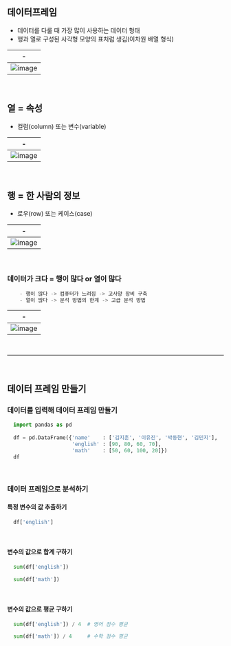 데이터프레임
---
- 데이터를 다룰 때 가장 많이 사용하는 데이터 형태
- 행과 열로 구성된 사각형 모양의 표처럼 생김(이차원 배열 형식)

|-|
|-|
|![image](https://github.com/user-attachments/assets/22aa2b55-5284-4b61-ae66-0f97744dd799)|

<br>

열 = 속성
---
- 컬럼(column) 또는 변수(variable)
  
|-|
|-|
|![image](https://github.com/user-attachments/assets/683ca9d7-9738-418d-996d-88e0b28375e8)|

<br>

행 = 한 사람의 정보
---
- 로우(row) 또는 케이스(case)
  
|-|
|-|
|![image](https://github.com/user-attachments/assets/d6fa03b5-a6bf-4d5e-8a4d-f374313905fb)|

<br>


###  데이터가 크다 = 행이 많다 or 열이 많다
```Python
    - 행이 많다 -> 컴퓨터가 느려짐 -> 고사양 장비 구축
    - 열이 많다 -> 분석 방법의 한계 -> 고급 분석 방법
```

|-|
|-|
|![image](https://github.com/user-attachments/assets/496d4812-53a9-46b8-9056-42d3079b9aa2)|

<br>

---

<br>

데이터 프레임 만들기
---
### 데이터를 입력해 데이터 프레임 만들기
```Python
  import pandas as pd
  
  df = pd.DataFrame({'name'    : ['김지훈', '이유진', '박동현', '김민지'],
                     'english' : [90, 80, 60, 70],
                     'math'    : [50, 60, 100, 20]})
  df
```

<br>

### 데이터 프레임으로 분석하기
#### 특정 변수의 값 추출하기
```Python
  df['english']
```

<br>

#### 변수의 값으로 합계 구하기
```Python
  sum(df['english'])
```
```Python
  sum(df['math'])
```

<br>

#### 변수의 값으로 평균 구하기
```Python
  sum(df['english']) / 4  # 영어 점수 평균
```
```Python
  sum(df['math']) / 4     # 수학 점수 평균
```

<br>







